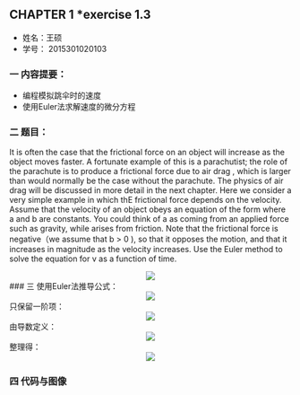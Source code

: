 
## CHAPTER 1 *exercise 1.3
* 姓名：王硕  
* 学号： 2015301020103

### 一 内容提要：    

* 编程模拟跳伞时的速度    
* 使用Euler法求解速度的微分方程    

### 二 题目：
   It is often the case that the frictional force on an object will increase as the object moves faster. A fortunate example of this is a parachutist; the role of the parachute is to produce a frictional force due to air drag , which is larger than would normally be the case without the parachute. The physics of air drag will be discussed in more detail in the next chapter. Here we consider a very simple example in which thE frictional force depends on the velocity. Assume that the velocity of an object obeys an equation of the form where a and b are 	constants. You could think of a as coming from an applied force such as gravity, while arises from friction.   Note that the frictional force is negative（we assume that b > 0 ), so that it opposes the motion, and that it increases in magnitude as the velocity increases. Use the Euler method to solve the equation for v as a function of time.       
<div align=center>   
<img src="http://chart.googleapis.com/chart?cht=tx&chl=\frac{\mathrm{d} v}{\mathrm{d} t}=a-bv">
</div>      
### 三 使用Euler法推导公式：   
<div align=center>
<img src="http://www.forkosh.com/mathtex.cgi?v(\Delta t)\ = v(0) + \frac{\mathrm{d} v}{\mathrm{d} t}\Delta t+\frac{1}{2}\frac{\mathrm{d} v^2}{\mathrm{d}^2 x}(\Delta t)^2+...">     
</div>    
只保留一阶项：
<div align=center>
<img src="http://www.forkosh.com/mathtex.cgi?v(\Delta t)\ \approx  v(0) + \frac{\mathrm{d} v}{\mathrm{d} t}\Delta t">
</div>     
由导数定义：
<div align=center>
<img src="http://www.forkosh.com/mathtex.cgi?\frac{\mathrm{d} v}{\mathrm{d} t}\equiv \lim_{\Delta t\rightarrow 0}\frac{v(t+\Delta t)-v(t)}{\Delta t}\approx \frac{v(t+\Delta t)-v(t)}{\Delta t}">   
</div>     
整理得：
<div align=center>
<img src="http://www.forkosh.com/mathtex.cgi?v(t+\Delta t)\approx v(t)+\frac{\mathrm{d} v}{\mathrm{d} t}\Delta t">
</div>


### 四 代码与图像    

